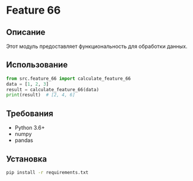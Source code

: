 # Feature 66
## Описание
Этот модуль предоставляет функциональность для обработки данных.
## Использование
```python
from src.feature_66 import calculate_feature_66
data = [1, 2, 3]
result = calculate_feature_66(data)
print(result)  # [2, 4, 6]
```
## Требования
- Python 3.6+
- numpy
- pandas
## Установка
```bash
pip install -r requirements.txt
```